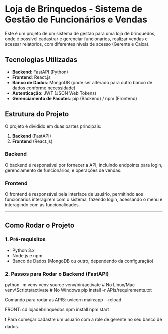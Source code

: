 # Loja de Brinquedos - Sistema de Gestão de Funcionários e Vendas

Este é um projeto de um sistema de gestão para uma loja de brinquedos, onde é possível cadastrar e gerenciar funcionários, realizar vendas e acessar relatórios, com diferentes níveis de acesso (Gerente e Caixa).

## Tecnologias Utilizadas

- **Backend**: FastAPI (Python)
- **Frontend**: React.js
- **Banco de Dados**: MongoDB (pode ser alterado para outro banco de dados conforme necessidade)
- **Autenticação**: JWT (JSON Web Tokens)
- **Gerenciamento de Pacotes**: pip (Backend) / npm (Frontend)

## Estrutura do Projeto

O projeto é dividido em duas partes principais:
1. **Backend** (FastAPI)
2. **Frontend** (React.js)

### Backend

O backend é responsável por fornecer a API, incluindo endpoints para login, gerenciamento de funcionários, e operações de vendas.

### Frontend

O frontend é responsável pela interface de usuário, permitindo aos funcionários interagirem com o sistema, fazendo login, acessando o menu e interagindo com as funcionalidades.

---

## Como Rodar o Projeto

### 1. **Pré-requisitos**

- Python 3.x
- Node.js e npm
- Banco de Dados (MongoDB ou outro, dependendo da configuração)

### 2. **Passos para Rodar o Backend (FastAPI)**

python -m venv venv
source venv/bin/activate  # No Linux/Mac
venv\Scripts\activate  # No Windows
pip install -r APIs/requirements.txt

Comando para rodar as APIS: uvicorn main:app --reload

FRONT:
cd lojadebrinquedos
npm install
npm start

❗ Para começar cadastre um usuario com a role de gerente no seu banco de dados.


